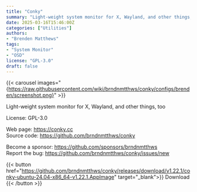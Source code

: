 ```yaml
---
title: "Conky"
summary: "Light-weight system monitor for X, Wayland, and other things, too"
date: 2025-03-16T15:46:00Z
categories: ["Utilities"]
authors:
- "Brenden Matthews"
tags: 
- "System Monitor"
- "OSD"
license: "GPL-3.0"
draft: false
---
```


{{< carousel images="{https://raw.githubusercontent.com/wiki/brndnmtthws/conky/configs/brenden/screenshot.png}" >}}

Light-weight system monitor for X, Wayland, and other things, too

License: GPL-3.0

Web page: <https://conky.cc>  
Source code: <https://github.com/brndnmtthws/conky>

Become a sponsor: <https://github.com/sponsors/brndnmtthws>  
Report the bug: <https://github.com/brndnmtthws/conky/issues/new>  

{{< button href="https://github.com/brndnmtthws/conky/releases/download/v1.22.1/conky-ubuntu-24.04-x86_64-v1.22.1.AppImage" target="_blank">}}
Download
{{< /button >}}